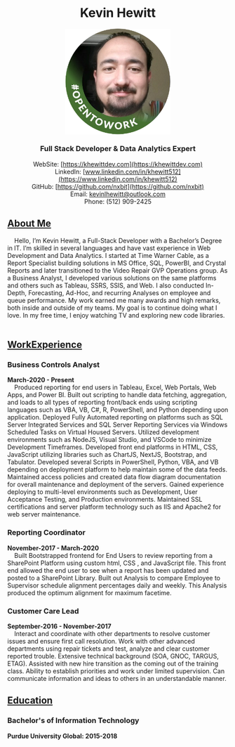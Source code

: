 <h1 align="center">Kevin Hewitt</h1>

<p align="center" style="margin-bottom: 0px !important;">
    <img src="https://github.com/nxbit/nxbit/blob/main/profile.png?raw=true" alt="Kevin Hewitt" align="center" style="width: 15rem; height: auto;">
</p>

<div align="center">

### **Full Stack Developer & Data Analytics Expert**
WebSite: [https://khewittdev.com](https://khewittdev.com)<br>
LinkedIn: [www.linkedin.com/in/khewitt512](https://www.linkedin.com/in/khewitt512)<br>
GitHub: [https://github.com/nxbit](https://github.com/nxbit)<br>
Email: [kevinlhewitt@outlook.com](mailto:kevinlhewitt@outlook.com)<br>
Phone: (512) 909-2425

</div>

## <ins>About Me</ins>
&nbsp;&nbsp;&nbsp;&nbsp;Hello, I’m Kevin Hewitt, a Full-Stack Developer with a Bachelor’s Degree in IT. I’m skilled in several languages and have vast experience in Web Development and Data Analytics. I started at Time Warner Cable, as a Report Specialist building solutions in MS Office, SQL, PowerBI, and Crystal Reports and later transitioned to the Video Repair GVP Operations group. As a Business Analyst, I developed various solutions on the same platforms and others such as Tableau, SSRS, SSIS, and Web. I also conducted In-Depth, Forecasting, Ad-Hoc, and recurring Analyses on employee and queue performance.  My work earned me many awards and high remarks, both inside and outside of my teams. My goal is to continue doing what I love. In my free time, I enjoy watching TV and exploring new code libraries.
<br><br>

## <ins>WorkExperience</ins>
### **Business Controls Analyst**<br>
**March-2020 - Present**<br>
&nbsp;&nbsp;&nbsp;&nbsp;Produced reporting for end users in Tableau, Excel, Web Portals, Web Apps, and Power BI. Built out scripting to handle data fetching, aggregation, and loads to all types of reporting front/back ends using scripting languages such as VBA, VB, C#, R, PowerShell, and Python depending upon application. Deployed Fully Automated reporting on platforms such as SQL Server Integrated Services and SQL Server Reporting Services via Windows Scheduled Tasks on Virtual Housed Servers. Utilized development environments such as NodeJS, Visual Studio, and VSCode to minimize Development Timeframes. Developed front end platforms in HTML, CSS, JavaScript utilizing libraries such as ChartJS, NextJS, Bootstrap, and Tabulator. Developed several Scripts in PowerShell, Python, VBA, and VB depending on deployment platform to help maintain some of the data feeds. Maintained access policies and created data flow diagram documentation for overall maintenance and deployment of the servers. Gained experience deploying to multi-level environments such as Development, User Acceptance Testing, and Production environments. Maintained SSL certifications and server platform technology such as IIS and Apache2 for web server maintenance.

### **Reporting Coordinator**<br>
**November-2017 - March-2020**<br>
&nbsp;&nbsp;&nbsp;&nbsp;Built Bootstrapped frontend for End Users to review reporting from a SharePoint Platform using custom html, CSS , and JavaScript file. This front end allowed the end user to see when a report has been updated and posted to a SharePoint Library. Built out Analysis to compare Employee to Supervisor schedule alignment percentages daily and weekly. This Analysis produced the optimum alignment for maximum facetime.

### **Customer Care Lead**<br>
**September-2016 - November-2017**<br>
&nbsp;&nbsp;&nbsp;&nbsp;Interact and coordinate with other departments to resolve customer issues and ensure first call resolution. Work with other advanced departments using repair tickets and test, analyze and clear customer reported trouble. Extensive technical background (SOA, GNOC, TARGUS, ETAG). Assisted with new hire transition as the coming out of the training class. Ability to establish priorities and work under limited supervision. Can communicate information and ideas to others in an understandable manner.


## <ins>Education</ins><br>
### Bachelor's of Information Technology<br>
**Purdue University Global: 2015-2018**

